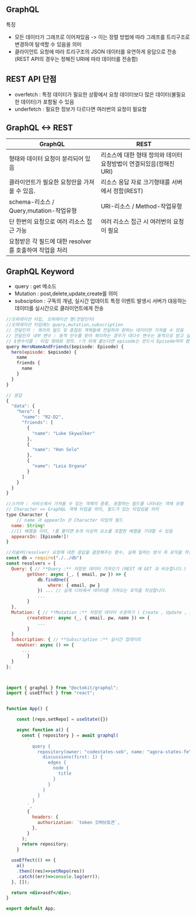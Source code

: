 ## <span style='font-size = 18px'>GraphQL

특징

- 모든 데이터가 그래프로 이어져있음 -> 이는 정렬 방법에 따라 그래프를 트리구조로 변경하여 탐색할 수 있음을 의미
- 클라이언트 요청에 따라 트리구조의 JSON 데이터를 유연하게 응답으로 전송(REST API의 경우는 정해진 URI에 따라 데이터를 전송함)

## <span style='font-size = 18px'>REST API 단점

- overfetch : 특정 데이터가 필요한 상황에서 요청 데이터보다 많은 데이터(불필요한 데이터)가 포함될 수 있음
- underfetch : 필요한 정보가 다르다면 여러번의 요청이 필요함

## GraphQL <-> REST

| GraphQL                                                 | REST                                                               |
| ------------------------------------------------------- | ------------------------------------------------------------------ |
| 형태와 데이터 요청이 분리되어 있음                      | 리소스에 대한 형태 정의와 데이터 요청방법이 연결되있음(정해진 URI) |
| 클라이언트가 필요한 요청만을 가져올 수 있음.            | 리소스 응답 자료 크기형태를 서버에서 정함(REST)                    |
| schema-리소스 / Query,mutation-작업유형                 | URI-리소스 / Method-작업유형                                       |
| 단 한번의 요청으로 여러 리소스 접근 가능                | 여러 리소스 접근 시 여러번의 요청이 필요                           |
| 요청받은 각 필드에 대한 resolver를 호출하여 작업을 처리 |

## GraphQL Keyword

- query : get 메소드
- Mutation : post,delete,update,create를 의미
- subsciption : 구독의 개념, 실시간 업데이트 특정 이벤트 발생시 서버가 대응하는 데이터를 실시간으로 클라이언트에게 전송

```jsx
//오퍼레이션 타입, 오퍼레이션 명(전달인자)
//오퍼레이션 타입에는 query,mutation,subscription
// 전달인자 : 쿼리의 필드 및 중첩된 객체들에 전달하여 원하는 데이터만 가져올 수 있음
// 전달인자 내부 변수 : 동적 인수를 받아 쿼리하는 경우가 대다수 변수는 동적으로 받고 싶을 때 사용
// $변수이름 : 타입 형태로 정의. !가 뒤에 붙는다면 episode는 반드시 Episode여야 함.
query HeroNameAndFriends($episode: Episode) {
  hero(episode: $episode) {
    name
    friends {
      name
    }
  }
}

// 응답
{
  "data": {
    "hero": {
      "name": "R2-D2",
      "friends": [
        {
          "name": "Luke Skywalker"
        },
        {
          "name": "Han Solo"
        },
        {
          "name": "Leia Organa"
        }
      ]
    }
  }
}

//스키마 : 서비스에서 가져울 수 있는 객체의 종류, 포함하는 필드를 나타내는 객체 유형
// Character => GraphQL 객체 타입을 의미, 필드가 있는 타입임을 의미
type Character {
    // name 과 appearIn 은 Character 타입의 필드
  name: String!
  //[] 배열을 이미, !를 붙이면 0개 이상의 요소를 포함한 배열을 기대할 수 있음
  appearsIn: [Episode!]!
}

//리솔버(resolver) 요청에 대한 응답을 결정해주는 함수, 실제 일하는 방식 즉 로직을 작성
const db = require("./../db")
const resolvers = {
  Query: { // **Query :** 저장된 데이터 가져오기 (REST 에 GET 과 비슷합니다.)
		getUser: async (_, { email, pw }) => {
			db.findOne({
				where: { email, pw }
			}) ... // 실제 디비에서 데이터를 가져오는 로직을 작성합니다.
			...
		}
  },
  Mutation: { // **Mutation :** 저장된 데이터 수정하기 ( Create , Update , Delete )
		createUser: async (_, { email, pw, name }) => {
			...
		}
  }
  Subscription: { // **Subscription :** 실시간 업데이트
    newUser: async () => {
      ...
		}
  }
};



import { graphql } from "@octokit/graphql";
import { useEffect } from "react";


function App() {

    const [repo,setRepo] = useState({})

    async function a() {
      const { repository } = await graphql(
        `
          query {
            repository(owner: "codestates-seb", name: "agora-states-fe") {
              discussions(first: 1) {
                edges {
                  node {
                    title
                  }
                }
              }
            }
          }
        `,
        {
          headers: {
            authorization: `token 깃허브토큰`,
          },
        }
      );
      return repository;
    }

  useEffect(() => {
    a()
    .then((res)=>setRepo(res))
    .catch((err)=>console.log(err));
  }, []);

  return <div>asdf</div>;
}

export default App;
```
